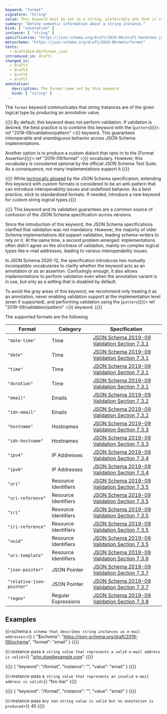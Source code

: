 ```yaml
---
keyword: "format"
signature: "String"
value: This keyword must be set to a string, preferrably one that is standardized by JSON Schema to ensure interoperability
summary: "Define semantic information about a string instance."
kind: [ "annotation" ]
instance: [ "string" ]
specification: "https://json-schema.org/draft/2019-09/draft-handrews-json-schema-validation-02#rfc.section.7.2.1"
metaschema: "https://json-schema.org/draft/2019-09/meta/format"
tests:
  - draft2019-09/format.json
introduced_in: draft1
changed_in:
  - draft3
  - draft4
  - draft6
  - draft7
annotation:
   description: The format name set by this keyword
   kind: [ "string" ]
---
```


The `format` keyword communicates that string instances are of the given
logical type by producing an annotation value.

{{<common-pitfall>}} By default, this keyword does not perform validation. If
validation is desired, the best practice is to combine this keyword with the
[`pattern`]({{< ref "2019-09/validation/pattern" >}}) keyword. This guarantees
interoperable and unambiguous behavior across JSON Schema implementations.

Another option is to produce a custom dialect that opts-in to the [Format
Assertion]({{< ref "2019-09/format" >}}) vocabulary. However, this vocabulary is
considered optional by the official JSON Schema Test Suite. As a consequence,
not many implementations support it.{{</common-pitfall>}}

{{<best-practice>}} While [technically
allowed](https://json-schema.org/draft/2019-09/json-schema-validation#section-7.2.3)
by the JSON Schema specification, extending this keyword with custom formats is
considered to be an anti-pattern that can introduce interoperability issues and
undefined behavior. As a best practice, stick to standardised formats. If
needed, introduce a new keyword for custom string logical
types.{{</best-practice>}}

{{<learning-more>}} This keyword and its validation guarantees are a common
source of confusion of the JSON Schema specification across versions.

Since the introduction of this keyword, the JSON Schema specifications
clarified that validation was not mandatory. However, the majority of older
Schema implementations did support validation, leading schema-writers to rely
on it. At the same time, a second problem emerged: implementations often didn't
agree on the strictness of validation, mainly on complex logical types like
e-mail addresses, leading to various interoperability issues.

In JSON Schema 2020-12, the specification introduces two mutually incompatible
vocabularies to clarify whether the keyword acts as an annotation or as an
assertion. Confusingly enough, it also allows implementations to perform
validation even when the annotation variant is in use, but only as a setting
that is disabled by default.

To avoid the gray areas of this keyword, we recommend only treating it as an
annotation, never enabling validation support at the implementation level (even
if supported), and performing validation using the [`pattern`]({{< ref
"2019-09/validation/pattern" >}}) keyword.  {{</learning-more>}}

The supported formats are the following.

| Format                    | Category             | Specification |
|---------------------------|----------------------|---------------|
| `"date-time"`             | Time                 | [JSON Schema 2019-09 Validation Section 7.3.1](https://json-schema.org/draft/2019-09/json-schema-validation.html#section-7.3.1) |
| `"date"`                  | Time                 | [JSON Schema 2019-09 Validation Section 7.3.1](https://json-schema.org/draft/2019-09/json-schema-validation.html#section-7.3.1) |
| `"time"`                  | Time                 | [JSON Schema 2019-09 Validation Section 7.3.1](https://json-schema.org/draft/2019-09/json-schema-validation.html#section-7.3.1) |
| `"duration"`              | Time                 | [JSON Schema 2019-09 Validation Section 7.3.1](https://json-schema.org/draft/2019-09/json-schema-validation.html#section-7.3.1) |
| `"email"`                 | Emails               | [JSON Schema 2019-09 Validation Section 7.3.2](https://json-schema.org/draft/2019-09/json-schema-validation.html#section-7.3.2) |
| `"idn-email"`             | Emails               | [JSON Schema 2019-09 Validation Section 7.3.2](https://json-schema.org/draft/2019-09/json-schema-validation.html#section-7.3.2) |
| `"hostname"`              | Hostnames            | [JSON Schema 2019-09 Validation Section 7.3.3](https://json-schema.org/draft/2019-09/json-schema-validation.html#section-7.3.3) |
| `"idn-hostname"`          | Hostnames            | [JSON Schema 2019-09 Validation Section 7.3.3](https://json-schema.org/draft/2019-09/json-schema-validation.html#section-7.3.3) |
| `"ipv4"`                  | IP Addresses         | [JSON Schema 2019-09 Validation Section 7.3.4](https://json-schema.org/draft/2019-09/json-schema-validation.html#section-7.3.4) |
| `"ipv6"`                  | IP Addresses         | [JSON Schema 2019-09 Validation Section 7.3.4](https://json-schema.org/draft/2019-09/json-schema-validation.html#section-7.3.4) |
| `"uri"`                   | Resource Identifiers | [JSON Schema 2019-09 Validation Section 7.3.5](https://json-schema.org/draft/2019-09/json-schema-validation.html#section-7.3.5) |
| `"uri-reference"`         | Resource Identifiers | [JSON Schema 2019-09 Validation Section 7.3.5](https://json-schema.org/draft/2019-09/json-schema-validation.html#section-7.3.5) |
| `"iri"`                   | Resource Identifiers | [JSON Schema 2019-09 Validation Section 7.3.5](https://json-schema.org/draft/2019-09/json-schema-validation.html#section-7.3.5) |
| `"iri-reference"`         | Resource Identifiers | [JSON Schema 2019-09 Validation Section 7.3.5](https://json-schema.org/draft/2019-09/json-schema-validation.html#section-7.3.5) |
| `"uuid"`                  | Resource Identifiers | [JSON Schema 2019-09 Validation Section 7.3.5](https://json-schema.org/draft/2019-09/json-schema-validation.html#section-7.3.5) |
| `"uri-template"`          | Resource Identifiers | [JSON Schema 2019-09 Validation Section 7.3.6](https://json-schema.org/draft/2019-09/json-schema-validation.html#section-7.3.6) |
| `"json-pointer"`          | JSON Pointer         | [JSON Schema 2019-09 Validation Section 7.3.7](https://json-schema.org/draft/2019-09/json-schema-validation.html#section-7.3.7) |
| `"relative-json-pointer"` | JSON Pointer         | [JSON Schema 2019-09 Validation Section 7.3.7](https://json-schema.org/draft/2019-09/json-schema-validation.html#section-7.3.7) |
| `"regex"`                 | Regular Expressions  | [JSON Schema 2019-09 Validation Section 7.3.8](https://json-schema.org/draft/2019-09/json-schema-validation.html#section-7.3.8) |

## Examples

{{<schema `A schema that describes string instances as e-mail addresses`>}}
{
  "$schema": "https://json-schema.org/draft/2019-09/schema",
  "format": "email"
}
{{</schema>}}

{{<instance-pass `A string value that represents a valid e-mail address is valid`>}}
"john.doe@example.com"
{{</instance-pass>}}

{{<instance-annotation>}}
{ "keyword": "/format", "instance": "", "value": "email" }
{{</instance-annotation>}}

{{<instance-pass `A string value that represents an invalid e-mail address is valid`>}}
"foo-bar"
{{</instance-pass>}}

{{<instance-annotation>}}
{ "keyword": "/format", "instance": "", "value": "email" }
{{</instance-annotation>}}

{{<instance-pass `Any non-string value is valid but no annotation is produced`>}}
45
{{</instance-pass>}}
